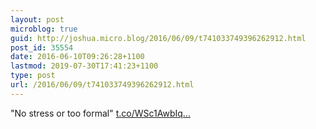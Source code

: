 ```yaml
---
layout: post
microblog: true
guid: http://joshua.micro.blog/2016/06/09/t741033749396262912.html
post_id: 35554
date: 2016-06-10T09:26:28+1100
lastmod: 2019-07-30T17:41:23+1100
type: post
url: /2016/06/09/t741033749396262912.html
---
```

"No stress or too formal" [t.co/WSc1AwbIq...](https://t.co/WSc1AwbIqC)
